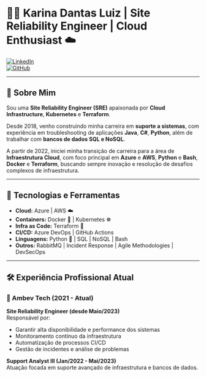 # 👩‍💻 Karina Dantas Luiz | Site Reliability Engineer | Cloud Enthusiast ☁️

[![LinkedIn](https://img.shields.io/badge/LinkedIn-okarinadantas-blue?logo=linkedin)](https://www.linkedin.com/in/okarinadantas)  
[![GitHub](https://img.shields.io/badge/GitHub-okarinadantas-black?logo=github)](https://github.com/okarinadantas)

---

## 🌱 Sobre Mim

Sou uma **Site Reliability Engineer (SRE)** apaixonada por **Cloud Infrastructure**, **Kubernetes** e **Terraform**.

Desde 2018, venho construindo minha carreira em **suporte a sistemas**, com experiência em troubleshooting de aplicações **Java**, **C#**, **Python**, além de trabalhar com **bancos de dados SQL e NoSQL**.

A partir de 2022, iniciei minha transição de carreira para a área de **Infraestrutura Cloud**, com foco principal em **Azure** e **AWS**, **Python** e **Bash**, **Docker** e **Terraform**, buscando sempre inovação e resolução de desafios complexos de infraestrutura.

---

## 🚀 Tecnologias e Ferramentas

- **Cloud:** Azure | AWS ☁️
- **Containers:** Docker 🐳 | Kubernetes ☸️
- **Infra as Code:** Terraform 🌱
- **CI/CD:** Azure DevOps | GitHub Actions
- **Linguagens:** Python 🐍 | SQL | NoSQL | Bash
- **Outros:** RabbitMQ | Incident Response | Agile Methodologies | DevSecOps

---

## 🛠️ Experiência Profissional Atual

### 🎯 Ambev Tech (2021 - Atual)
**Site Reliability Engineer (desde Maio/2023)**  
Responsável por:  
- Garantir alta disponibilidade e performance dos sistemas  
- Monitoramento contínuo da infraestrutura  
- Automatização de processos CI/CD  
- Gestão de incidentes e análise de problemas  

**Support Analyst III (Jan/2022 - Mai/2023)**  
Atuação focada em suporte avançado de infraestrutura e bancos de dados.
